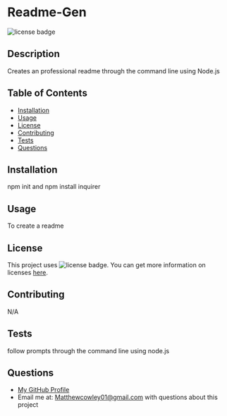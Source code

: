 # Readme-Gen
  ![license badge](https://img.shields.io/badge/license-MIT-brightgreen)
  ## Description
  Creates an professional readme through the command line using Node.js
  ## Table of Contents
  * [Installation](#installation)
  * [Usage](#usage)
  * [License](#license)
  * [Contributing](#contributing)
  * [Tests](#tests)
  * [Questions](#questions)
  ## Installation
  npm init and npm install inquirer
  ## Usage
  To create a readme
  ## License
  This project uses ![license badge](https://img.shields.io/badge/license-MIT-brightgreen). You can get more information on licenses [here](https://choosealicense.com/).
  ## Contributing
  N/A
  ## Tests
  follow prompts through the command line using node.js
  ## Questions
  * [My GitHub Profile](https://github.com/Mcowley1)
  * Email me at: [Matthewcowley01@gmail.com](mailto:Matthewcowley01@gmail.com) with questions about this project
